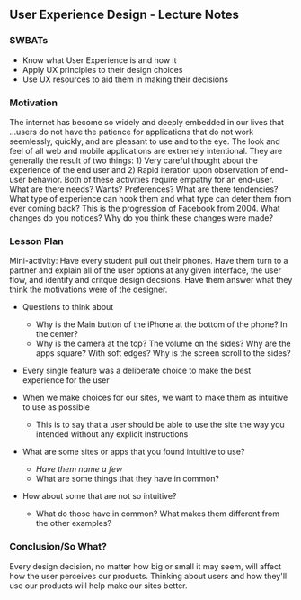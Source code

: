 ## User Experience Design - Lecture Notes

### SWBATs

+ Know what User Experience is and how it 
+ Apply UX principles to their design choices
+ Use UX resources to aid them in making their decisions

### Motivation
The internet has become so widely and deeply embedded in our lives that ...users do not have the patience for applications that do not work seemlessly, quickly, and are pleasant to use and to the eye.
The look and feel of all web and mobile applications are extremely intentional.  They are generally the result of two things: 1) Very careful thought about the experience of the end user and 2) Rapid iteration upon observation of end-user behavior.
Both of these activities require empathy for an end-user.  What are there needs? Wants? Preferences?  What are there tendencies?  What type of experience can hook them and what type can deter them from ever coming back?
This is the progression of Facebook from 2004.  What changes do you notices?  Why do you think these changes were made?


### Lesson Plan

Mini-activity:  Have every student pull out their phones.  Have them turn to a partner and explain all of the user options at any given interface, the user flow, and identify and critque design decsions.  Have them answer what they think the motivations were of the designer.
+ Questions to think about
	* Why is the Main button of the iPhone at the bottom of the phone? In the center?
	* Why is the camera at the top?  The volume on the sides?  Why are the apps square?  With soft edges?  Why is the screen scroll to the sides? 
+ Every single feature was a deliberate choice to make the best experience for the user
+ When we make choices for our sites, we want to make them as intuitive to use as possible
	* This is to say that a user should be able to use the site the way you intended without any explicit instructions

+ What are some sites or apps that you found intuitive to use? 
	* *Have them name a few*
	* What are some things that they have in common? 
+ How about some that are not so intuitive?
	* What do those have in common? What makes them different from the other examples?

### Conclusion/So What?

Every design decision, no matter how big or small it may seem, will affect how the user perceives our products. Thinking about users and how they'll use our products will help make our sites better. 